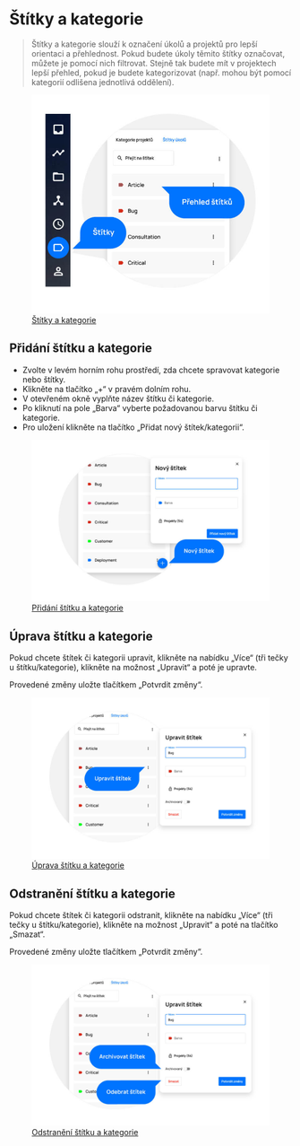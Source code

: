 # Štítky a kategorie

> Štítky a kategorie slouží k označení úkolů a projektů pro lepší orientaci a přehlednost. Pokud budete úkoly těmito štítky označovat, můžete je pomocí nich filtrovat. Stejně tak budete mít v projektech lepší přehled, pokud je budete kategorizovat (např. mohou být pomocí kategorií odlišena jednotlivá oddělení).

<figure>
	<a href="../../assets/images/stitky-a-kategorie.jpg" title="Štítky a kategorie" class="glightbox">
		<img loading="lazy" src="../../assets/images/stitky-a-kategorie.jpg" alt="Štítky a kategorie" />
		<figcaption>Štítky a kategorie</figcaption>
	</a>
</figure>

## Přidání štítku a kategorie

- Zvolte v levém horním rohu prostředí, zda chcete spravovat kategorie nebo štítky.
- Klikněte na tlačítko „+“ v pravém dolním rohu.
- V otevřeném okně vyplňte název štítku či kategorie.
- Po kliknutí na pole „Barva“ vyberte požadovanou barvu štítku či kategorie.
- Pro uložení klikněte na tlačítko „Přidat nový štítek/kategorii“.

<figure>
	<a href="../../assets/images/stitky-a-kategorie-pridani-stitku.jpg" title="Přidání štítku a kategorie" class="glightbox">
		<img loading="lazy" src="../../assets/images/stitky-a-kategorie-pridani-stitku.jpg" alt="Přidání štítku a kategorie" />
		<figcaption>Přidání štítku a kategorie</figcaption>
	</a>
</figure>

## Úprava štítku a kategorie
Pokud chcete štítek či kategorii upravit, klikněte na nabídku „Více“ (tři tečky u štítku/kategorie), klikněte na možnost „Upravit“ a poté je upravte.

Provedené změny uložte tlačítkem „Potvrdit změny“.

<figure>
	<a href="../../assets/images/stitky-a-kategorie-uprava-stitku.jpg" title="Úprava štítku a kategorie" class="glightbox">
		<img loading="lazy" src="../../assets/images/stitky-a-kategorie-uprava-stitku.jpg" alt="Úprava štítku a kategorie" />
		<figcaption>Úprava štítku a kategorie</figcaption>
	</a>
</figure>

## Odstranění štítku a kategorie
Pokud chcete štítek či kategorii odstranit, klikněte na nabídku „Více“ (tři tečky u štítku/kategorie), klikněte na možnost „Upravit“ a poté na tlačítko „Smazat“.

Provedené změny uložte tlačítkem „Potvrdit změny“.

<figure>
	<a href="../../assets/images/stitky-a-kategorie-odstraneni-stitku.jpg" title="Odstranění štítku a kategorie" class="glightbox">
		<img loading="lazy" src="../../assets/images/stitky-a-kategorie-odstraneni-stitku.jpg" alt="Odstranění štítku a kategorie" />
		<figcaption>Odstranění štítku a kategorie</figcaption>
	</a>
</figure>